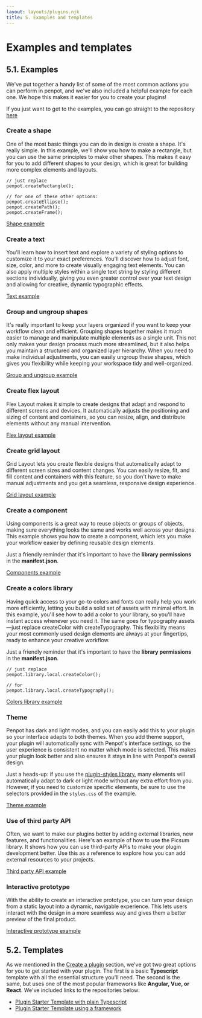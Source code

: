 ```yaml
---
layout: layouts/plugins.njk
title: 5. Examples and templates
---
```


# Examples and templates

## 5.1. Examples
We've put together a handy list of some of the most common actions you can perform in penpot, and we've also included a helpful example for each one. We hope this makes it easier for you to create your plugins!

<p class="advice">
If you just want to get to the examples, you can go straight to the repository <a target="_blank" href="https://github.com/penpot/penpot-plugins-samples/tree/main">here</a>
</p>

### Create a shape

One of the most basic things you can do in design is create a shape. It's really simple. In this example, we'll show you how to make a rectangle, but you can use the same principles to make other shapes. This makes it easy for you to add different shapes to your design, which is great for building more complex elements and layouts.

```
// just replace
penpot.createRectangle();

// for one of these other options:
penpot.createEllipse();
penpot.createPath();
penpot.createFrame();
```
<a target="_blank" href="https://github.com/penpot/penpot-plugins-samples/tree/main/create-shape">Shape example</a>

### Create a text

You'll learn how to insert text and explore a variety of styling options to customize it to your exact preferences. You'll discover how to adjust font, size, color, and more to create visually engaging text elements. You can also apply multiple styles within a single text string by styling different sections individually, giving you even greater control over your text design and allowing for creative, dynamic typographic effects.

<a target="_blank" href="https://github.com/penpot/penpot-plugins-samples/tree/main/create-text">Text example</a>

### Group and ungroup shapes


It's really important to keep your layers organized if you want to keep your workflow clean and efficient. Grouping shapes together makes it much easier to manage and manipulate multiple elements as a single unit. This not only makes your design process much more streamlined, but it also helps you maintain a structured and organized layer hierarchy. When you need to make individual adjustments, you can easily ungroup these shapes, which gives you flexibility while keeping your workspace tidy and well-organized.

<a target="_blank" href="https://github.com/penpot/penpot-plugins-samples/tree/main/group-ungroup">Group and ungroup example</a>

### Create flex layout

Flex Layout makes it simple to create designs that adapt and respond to different screens and devices. It automatically adjusts the positioning and sizing of content and containers, so you can resize, align, and distribute elements without any manual intervention.

<a target="_blank" href="https://github.com/penpot/penpot-plugins-samples/tree/main/create-flexlayout">Flex layout example</a>

### Create grid layout

Grid Layout lets you create flexible designs that automatically adapt to different screen sizes and content changes. You can easily resize, fit, and fill content and containers with this feature, so you don't have to make manual adjustments and you get a seamless, responsive design experience.

<a target="_blank" href="https://github.com/penpot/penpot-plugins-samples/tree/main/create-gridlayout">Grid layout example</a>

### Create a component

Using components is a great way to reuse objects or groups of objects, making sure everything looks the same and works well across your designs. This example shows you how to create a component, which lets you make your workflow easier by defining reusable design elements.

<p class="advice">
Just a friendly reminder that it's important to have the <b>library permissions</b> in the <b>manifest.json</b>.
</p>

<a target="_blank" href="https://github.com/penpot/penpot-plugins-samples/tree/main/components-library">Components example</a>

### Create a colors library

Having quick access to your go-to colors and fonts can really help you work more efficiently, letting you build a solid set of assets with minimal effort. In this example, you'll see how to add a color to your library, so you'll have instant access whenever you need it. The same goes for typography assets—just replace createColor with createTypography. This flexibility means your most commonly used design elements are always at your fingertips, ready to enhance your creative workflow.

<p class="advice">
Just a friendly reminder that it's important to have the <b>library permissions</b> in the <b>manifest.json</b>.
</p>

```
// just replace
penpot.library.local.createColor();

// for
penpot.library.local.createTypography();
```


<a target="_blank" href="https://github.com/penpot/penpot-plugins-samples/tree/main/colors-library">Colors library example</a>

### Theme

Penpot has dark and light modes, and you can easily add this to your plugin so your interface adapts to both themes. When you add theme support, your plugin will automatically sync with Penpot's interface settings, so the user experience is consistent no matter which mode is selected. This makes your plugin look better and also ensures it stays in line with Penpot's overall design.

Just a heads-up: if you use the <a target="_blank" href="https://penpot-plugins-styles.pages.dev/">plugin-styles library</a>, many elements will automatically adapt to dark or light mode without any extra effort from you. However, if you need to customize specific elements, be sure to use the selectors provided in the `styles.css` of the example.

<a target="_blank" href="https://github.com/penpot/penpot-plugins-samples/tree/main/theme">Theme example</a>

### Use of third party API

Often, we want to make our plugins better by adding external libraries, new features, and functionalities. Here's an example of how to use the Picsum library. It shows how you can use third-party APIs to make your plugin development better. Use this as a reference to explore how you can add external resources to your projects.

<a target="_blank" href="https://github.com/penpot/penpot-plugins-samples/tree/main/third-party-api">Third party API example</a>

###  Interactive prototype

With the ability to create an interactive prototype, you can turn your design from a static layout into a dynamic, navigable experience. This lets users interact with the design in a more seamless way and gives them a better preview of the final product.

<a target="_blank" href="https://github.com/penpot/penpot-plugins-samples/tree/main/create-interactive-prototype">Interactive prototype example</a>

## 5.2. Templates
As we mentioned in the <a target="_blank" href="/plugins/create-a-plugin/">Create a plugin</a> section, we've got two great options for you to get started with your plugin.
The first is a basic **Typescript** template with all the essential structure you'll need.
The second is the same, but uses one of the most popular frameworks like **Angular, Vue, or React**. We've included links to the repositories below:
* <a target="_blank" href="https://github.com/penpot/penpot-plugin-starter-template">Plugin Starter Template with plain Typescript</a><br>
* <a target="_blank" href="https://github.com/penpot/plugin-examples">Plugin Starter Template using a framework</a>

